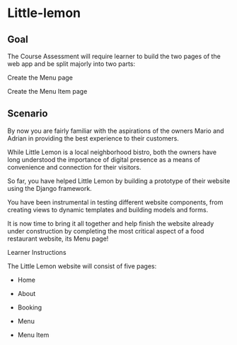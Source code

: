 # Little-lemon
## Goal

The Course Assessment will require learner to build the two pages of the web app and be split majorly into two parts:

Create the Menu page

Create the Menu Item page

## Scenario

By now you are fairly familiar with the aspirations of the owners Mario and Adrian in providing the best experience to their customers.

While Little Lemon is a local neighborhood bistro, both the owners have long understood the importance of digital presence as a means of convenience and connection for their visitors.

So far, you have helped Little Lemon by building a prototype of their website using the Django framework.

You have been instrumental in testing different website components, from creating views to dynamic templates and building models and forms.

It is now time to bring it all together and help finish the website already under construction by completing the most critical aspect of a food restaurant website, its Menu page!

Learner Instructions

The Little Lemon website will consist of five pages:

- Home

- About

- Booking

- Menu

- Menu Item